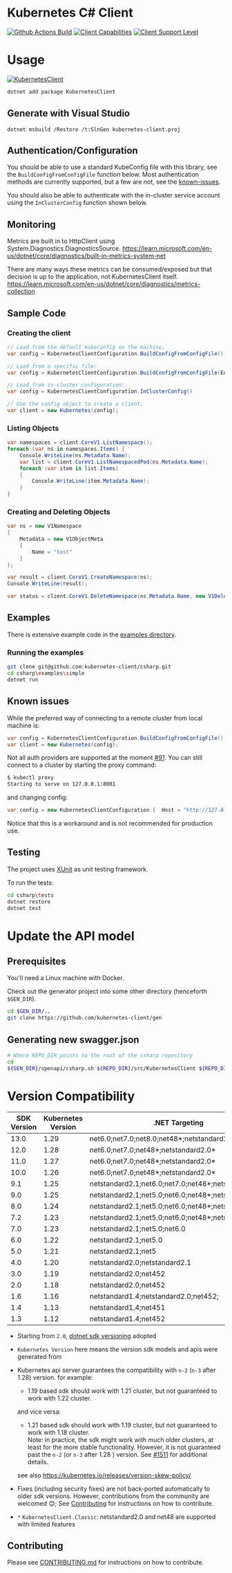 # Kubernetes C# Client

[![Github Actions Build](https://github.com/kubernetes-client/csharp/actions/workflows/buildtest.yaml/badge.svg)](https://github.com/kubernetes-client/csharp/actions/workflows/buildtest.yaml)
[![Client Capabilities](https://img.shields.io/badge/Kubernetes%20client-Silver-blue.svg?style=flat&colorB=C0C0C0&colorA=306CE8)](http://bit.ly/kubernetes-client-capabilities-badge)
[![Client Support Level](https://img.shields.io/badge/kubernetes%20client-beta-green.svg?style=flat&colorA=306CE8)](http://bit.ly/kubernetes-client-support-badge)

# Usage

[![KubernetesClient](https://img.shields.io/nuget/v/KubernetesClient)](https://www.nuget.org/packages/KubernetesClient/)

```sh
dotnet add package KubernetesClient
```

## Generate with Visual Studio

```
dotnet msbuild /Restore /t:SlnGen kubernetes-client.proj
```

## Authentication/Configuration
You should be able to use a standard KubeConfig file with this library,
see the `BuildConfigFromConfigFile` function below. Most authentication
methods are currently supported, but a few are not, see the
[known-issues](https://github.com/kubernetes-client/csharp#known-issues).

You should also be able to authenticate with the in-cluster service
account using the `InClusterConfig` function shown below.

## Monitoring
Metrics are built in to HttpClient using System.Diagnostics.DiagnosticsSource.
https://learn.microsoft.com/en-us/dotnet/core/diagnostics/built-in-metrics-system-net

There are many ways these metrics can be consumed/exposed but that decision is up to the application, not KubernetesClient itself.
https://learn.microsoft.com/en-us/dotnet/core/diagnostics/metrics-collection

## Sample Code

### Creating the client
```c#
// Load from the default kubeconfig on the machine.
var config = KubernetesClientConfiguration.BuildConfigFromConfigFile();

// Load from a specific file:
var config = KubernetesClientConfiguration.BuildConfigFromConfigFile(Environment.GetEnvironmentVariable("KUBECONFIG"));

// Load from in-cluster configuration:
var config = KubernetesClientConfiguration.InClusterConfig()

// Use the config object to create a client.
var client = new Kubernetes(config);
```

### Listing Objects
```c#
var namespaces = client.CoreV1.ListNamespace();
foreach (var ns in namespaces.Items) {
    Console.WriteLine(ns.Metadata.Name);
    var list = client.CoreV1.ListNamespacedPod(ns.Metadata.Name);
    foreach (var item in list.Items)
    {
        Console.WriteLine(item.Metadata.Name);
    }
}
```

### Creating and Deleting Objects
```c#
var ns = new V1Namespace
{
    Metadata = new V1ObjectMeta
    {
        Name = "test"
    }
};

var result = client.CoreV1.CreateNamespace(ns);
Console.WriteLine(result);

var status = client.CoreV1.DeleteNamespace(ns.Metadata.Name, new V1DeleteOptions());
```

## Examples

There is extensive example code in the [examples directory](https://github.com/kubernetes-client/csharp/tree/master/examples).

### Running the examples

```bash
git clone git@github.com:kubernetes-client/csharp.git
cd csharp\examples\simple
dotnet run
```

## Known issues

While the preferred way of connecting to a remote cluster from local machine is:

```c#
var config = KubernetesClientConfiguration.BuildConfigFromConfigFile();
var client = new Kubernetes(config);
```

Not all auth providers are supported at the moment [#91](https://github.com/kubernetes-client/csharp/issues/91#issuecomment-362920478). You can still connect to a cluster by starting the proxy command:

```bash
$ kubectl proxy
Starting to serve on 127.0.0.1:8001
```

and changing config:

```c#
var config = new KubernetesClientConfiguration {  Host = "http://127.0.0.1:8001" };
```

Notice that this is a workaround and is not recommended for production use.

## Testing

The project uses [XUnit](https://github.com/xunit/xunit) as unit testing framework.

To run the tests:

```bash
cd csharp\tests
dotnet restore
dotnet test
```

# Update the API model

## Prerequisites

You'll need a Linux machine with Docker.

Check out the generator project into some other directory
(henceforth `$GEN_DIR`).

```bash
cd $GEN_DIR/..
git clone https://github.com/kubernetes-client/gen
```

## Generating new swagger.json

```bash
# Where REPO_DIR points to the root of the csharp repository
cd
${GEN_DIR}/openapi/csharp.sh ${REPO_DIR}/src/KubernetesClient ${REPO_DIR}/csharp.settings
```

# Version Compatibility

| SDK Version | Kubernetes Version | .NET Targeting                                      |
|-------------|--------------------|-----------------------------------------------------|
| 13.0        | 1.29               | net6.0;net7.0;net8.0;net48*;netstandard2.0*         |
| 12.0        | 1.28               | net6.0;net7.0;net48*;netstandard2.0*                |
| 11.0        | 1.27               | net6.0;net7.0;net48*;netstandard2.0*                |
| 10.0        | 1.26               | net6.0;net7.0;net48*;netstandard2.0*                |
| 9.1         | 1.25               | netstandard2.1;net6.0;net7.0;net48*;netstandard2.0* |
| 9.0         | 1.25               | netstandard2.1;net5.0;net6.0;net48*;netstandard2.0* |
| 8.0         | 1.24               | netstandard2.1;net5.0;net6.0;net48*;netstandard2.0* |
| 7.2         | 1.23               | netstandard2.1;net5.0;net6.0;net48*;netstandard2.0* |
| 7.0         | 1.23               | netstandard2.1;net5.0;net6.0                        |
| 6.0         | 1.22               | netstandard2.1;net5.0                               |
| 5.0         | 1.21               | netstandard2.1;net5                                 |
| 4.0         | 1.20               | netstandard2.0;netstandard2.1                       |
| 3.0         | 1.19               | netstandard2.0;net452                               |
| 2.0         | 1.18               | netstandard2.0;net452                               |
| 1.6         | 1.16               | netstandard1.4;netstandard2.0;net452;               |
| 1.4         | 1.13               | netstandard1.4;net451                               |
| 1.3         | 1.12               | netstandard1.4;net452                               |

 * Starting from `2.0`, [dotnet sdk versioning](https://github.com/kubernetes-client/csharp/issues/400) adopted
 * `Kubernetes Version` here means the version sdk models and apis were generated from
 * Kubernetes api server guarantees the compatibility with `n-2` (`n-3` after 1.28) version. for example:
   - 1.19 based sdk should work with 1.21 cluster, but not guaranteed to work with 1.22 cluster.<br>

    and vice versa:
   - 1.21 based sdk should work with 1.19 cluster, but not guaranteed to work with 1.18 cluster.<br>
Note: in practice, the sdk might work with much older clusters, at least for the more stable functionality. However, it is not guaranteed past the `n-2` (or `n-3` after 1.28 ) version. See [#1511](https://github.com/kubernetes-client/csharp/issues/1511) for additional details.<br>

    see also <https://kubernetes.io/releases/version-skew-policy/>
 * Fixes (including security fixes) are not back-ported automatically to older sdk versions. However, contributions from the community are welcomed 😊; See [Contributing](#contributing) for instructions on how to contribute.
 * `*` `KubernetesClient.Classic`: netstandard2.0 and net48 are supported with limited features


## Contributing

Please see [CONTRIBUTING.md](CONTRIBUTING.md) for instructions on how to contribute.
